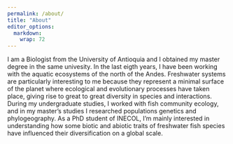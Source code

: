 ```yaml
---
permalink: /about/
title: "About"
editor_options: 
  markdown: 
    wrap: 72
---
```


I am a Biologist from the University of Antioquia and I obtained my
master degree in the same univesity. In the last eigth years, I have
been working with the aquatic ecosystems of the north of the Andes.
Freshwater systems are particularly interesting to me because they
represent a minimal surface of the planet where ecological and
evolutionary processes have taken place, giving rise to great to great
diversity in species and interactions. During my undergraduate studies,
I worked with fish community ecology, and in my master’s studies I
researched populations genetics and phylogeography. As a PhD student of
INECOL, I’m mainly interested in understanding how some biotic and
abiotic traits of freshwater fish species have influenced their
diversification on a global scale.
